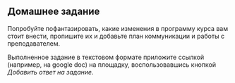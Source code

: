 ## Домашнее задание 

Попробуйте пофантазировать, какие изменения в программу курса вам стоит внести, пропишите их и добавьте план коммуникации и работы с преподавателем.

Выполненное задание в текстовом формате приложите ссылкой (например, на google doc) на площадку, воспользовавшись кнопкой *Добавить ответ на задание*.
